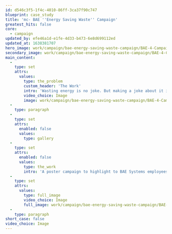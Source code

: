 ```yaml
---
id: d546c3f5-1f4c-4010-86ff-3ca37f90c747
blueprint: case_study
title: 'mc- BAE ''Energy Saving Waste'' Campaign'
greatest_hits: false
core:
  - campaign
updated_by: efe46a1d-e1fe-4d33-b473-6e8d699112ed
updated_at: 1638381707
hero_image: work/campaign/bae-energy-saving-waste-campaign/BAE-4-Campaign-Full-Image-1360x768.5.jpg
secondary_image: work/campaign/bae-energy-saving-waste-campaign/BAE-4-Campaign-Secondary-Image-896x597.jpg
main_content:
  -
    type: set
    attrs:
      values:
        type: the_problem
        custom_header: 'The Work'
        intro: 'Wasting energy is no joke. But making a joke about it is a pretty good way to get peoples’ attention. BAE Systems asked us to help them with a poster campaign that would show employees how much energy they waste over the Easter holiday. To connect with a large audience, we took a tongue-in-cheek approach with some creative copywriting to deliver the vital statistics in a way we can all relate to. The campaign was such a success that BAE Systems asked us to do the same at Christmas. An important message delivered in a fun way is always a great way to get your point across. '
        video_choice: Image
        image: work/campaign/bae-energy-saving-waste-campaign/BAE-4-Campaign-Large-927x522.jpg
  -
    type: paragraph
  -
    type: set
    attrs:
      enabled: false
      values:
        type: gallery
  -
    type: set
    attrs:
      enabled: false
      values:
        type: the_work
        intro: 'A poster campaign to highlight to BAE Systems employees the amount of wasted energy the business goes through during the Easter holiday period. To connect with a large audience, we have taken a tongue-in-cheek approach with some creative copywriting to deliver the financial figures to people in a way we can all relate, and after a successful reaction to the campaign, a similar approach has been taken for a Christmas campaign. An important message delivered in a fun way to great effect.'
  -
    type: set
    attrs:
      values:
        type: full_image
        video_choice: Image
        full_image: work/campaign/bae-energy-saving-waste-campaign/BAE-4-Campaign-Large-927x522-2.jpg
  -
    type: paragraph
short_case: false
video_choice: Image
---
```

